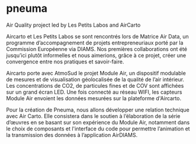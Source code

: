 # pneuma
Air Quality project led by Les Petits Labos and AirCarto

Aircarto et Les Petits Labos se sont rencontrés lors de Matrice Air Data, un programme d’accompagnement de projets entrepreneuriaux porté par la Commission Européenne via DIAMS. Nos premières collaborations ont été jusqu’ici plutôt informelles et nous aimerions, grâce à ce projet, créer une convergence entre nos pratiques et savoir-faire.

Aircarto porte avec AtmoSud le projet Module Air, un dispositif modulable de mesures et de visualisation géolocalisée de la qualité de l’air intérieur. Les concentrations de CO2, de particules fines et de COV sont affichées sur un grand écran LED. Une fois connecté au réseau WIFI, les capteurs Module Air envoient les données mesurées sur la plateforme d'Aircarto.

Pour la création de Pneuma, nous allons développer une relation technique avec Air Carto. Elle consistera dans le soutien à l’élaboration de la série d’œuvres en se basant sur son expérience du Module Air, notamment dans le choix de composants et l'interface du code pour permettre l’animation et la transmission des données à l’application AirDIAMS.